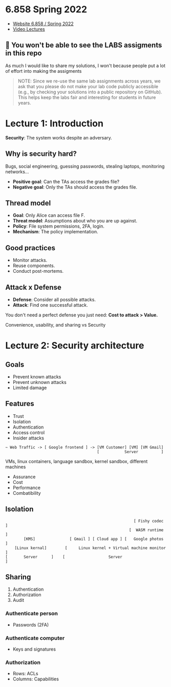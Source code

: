 # 6.858 Spring 2022 

- [Website 6.858 / Spring 2022](https://css.csail.mit.edu/6.858/2022)
- [Video Lectures](https://www.youtube.com/watch?v=073D9t3ltEw)

## 🚨 You won't be able to see the LABS assigments in this repo

As much I would like to share my solutions, I won't because people put a lot of effort 
into making the assigments

> NOTE: Since we re-use the same lab assignments across years, 
> we ask that you please do not make your lab code publicly accessible 
> (e.g., by checking your solutions into a public repository on GitHub). 
> This helps keep the labs fair and interesting for students in future years.

# Lecture 1: Introduction

**Security**: The system works despite an adversary.

## Why is security hard?

Bugs, social engineering, guessing passwords, stealing laptops, monitoring networks...

- **Positive goal**: Can the TAs access the grades file?
- **Negative goal**: Only the TAs should access the grades file.

## Thread model

- **Goal**: Only Alice can access file F.
- **Threat model**: Assumptions about who you are up against.
- **Policy**: File system permissions, 2FA, login.
- **Mechanism**: The policy implementation.

## Good practices

- Monitor attacks.
- Reuse components.
- Conduct post-mortems.

## Attack x Defense

- **Defense**: Consider all possible attacks.
- **Attack**: Find one successful attack.

You don't need a perfect defense you just need: **Cost to attack > Value.**

Convenience, usability, and sharing vs Security

# Lecture 2: Security architecture

## Goals

- Prevent known attacks
- Prevent unknown attacks
- Limited damage

## Features

- Trust
- Isolation
- Authentication
- Access control
- Insider attacks


```
~ Web Traffic -> [ Google frontend ] -> [VM Customer] [VM] [VM Gmail]
                                        [           Server          ]
```

VMs, linux containers, language sandbox, kernel sandbox, different machines

- Assurance
- Cost
- Performance
- Combatibility

## Isolation

```
                                                        [ Fishy codec ]
                                                      [  WASM runtime  ]
        [KMS]               [ Gmail ] [ Cloud app ] [   Google photos   ]
    [Linux kernal]        [     Linux kernel + Virtual machine monitor  ]
[       Server      ]    [                   Server                      ]
```

## Sharing

1. Authentication 
2. Authorization 
3. Audit

### Authenticate person
- Passwords (2FA)

### Authenticate computer
- Keys and signatures

### Authorization

- Rows: ACLs
- Columns: Capabilities





